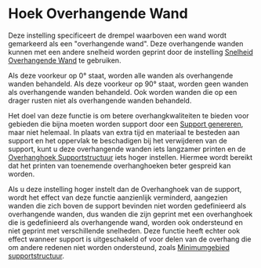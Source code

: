 Hoek Overhangende Wand
====
Deze instelling specificeert de drempel waarboven een wand wordt gemarkeerd als een "overhangende wand". Deze overhangende wanden kunnen met een andere snelheid worden geprint door de instelling [Snelheid Overhangende Wand](wall_overhang_speed_factor.md) te gebruiken.

Als deze voorkeur op 0° staat, worden alle wanden als overhangende wanden behandeld. Als deze voorkeur op 90° staat, worden geen wanden als overhangende wanden behandeld. Ook worden wanden die op een drager rusten niet als overhangende wanden behandeld.

Het doel van deze functie is om betere overhangkwaliteiten te bieden voor gebieden die bijna moeten worden support door een [Support genereren](../support/support_enable.md), maar niet helemaal. In plaats van extra tijd en materiaal te besteden aan support en het oppervlak te beschadigen bij het verwijderen van de support, kunt u deze overhangende wanden iets langzamer printen en de [Overhanghoek Supportstructuur](../support/support_angle.md) iets hoger instellen. Hiermee wordt bereikt dat het printen van toenemende overhanghoeken beter gespreid kan worden.

Als u deze instelling hoger instelt dan de Overhanghoek van de support, wordt het effect van deze functie aanzienlijk verminderd, aangezien wanden die zich boven de support bevinden niet worden gedefinieerd als overhangende wanden, dus wanden die zijn geprint met een overhanghoek die is gedefinieerd als overhangende wand, worden ook ondersteund en niet geprint met verschillende snelheden. Deze functie heeft echter ook effect wanneer support is uitgeschakeld of voor delen van de overhang die om andere redenen niet worden ondersteund, zoals [Minimumgebied supportstructuur](../support/minimum_support_area.md).